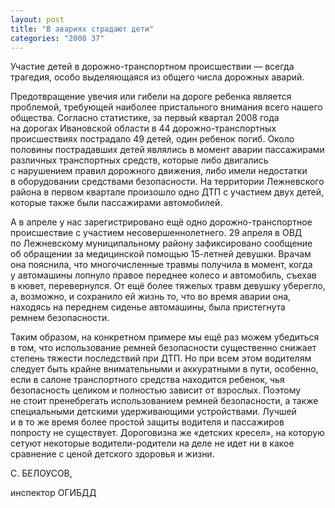 ```yaml
---
layout: post
title: "В авариях страдают дети"
categories: "2008 37"
---
```


Участие детей в дорожно-транспортном происшествии — всегда трагедия, особо выделяющаяся из общего числа дорожных аварий.

Предотвращение увечия или гибели на дороге ребенка является проблемой, требующей наиболее пристального внимания всего нашего общества. Согласно статистике, за первый квартал 2008 года на дорогах Ивановской области в 44 дорожно-транспортных происшествиях пострадало 49 детей, один ребенок погиб. Около половины пострадавших детей являлись в момент аварии пассажирами различных транспортных средств, которые либо двигались с нарушением правил дорожного движения, либо имели недостатки в оборудовании средствами безопасности. На территории Лежневского района в первом квартале произошло одно ДТП с участием двух детей, которые также были пассажирами автомобилей.

А в апреле у нас зарегистрировано ещё одно дорожно-транспортное происшествие с участием несовершеннолетнего. 29 апреля в ОВД по Лежневскому муниципальному району зафиксировано сообщение об обращении за медицинской помощью 15-летней девушки. Врачам она пояснила, что многочисленные травмы получила в момент, когда у автомашины лопнуло правое переднее колесо и автомобиль, съехав в кювет, перевернулся. От ещё более тяжелых травм девушку уберегло, а, возможно, и сохранило ей жизнь то, что во время аварии она, находясь на переднем сиденье автомашины, была пристегнута ремнем безопасности.

Таким образом, на конкретном примере мы ещё раз можем убедиться в том, что использование ремней безопасности существенно снижает степень тяжести последствий при ДТП. Но при всем этом водителям следует быть крайне внимательными и аккуратными в пути, особенно, если в салоне транспортного средства находится ребенок, чья безопасность целиком и полностью зависит от взрослых. Поэтому не стоит пренебрегать использованием ремней безопасности, а также специальными детскими удерживающими устройствами. Лучшей и в то же время более простой защиты водителя и пассажиров попросту не существует. Дороговизна же «детских кресел», на которую сетуют некоторые водители-родители на деле не идет ни в какое сравнение с ценой детского здоровья и жизни.

С. БЕЛОУСОВ,

инспектор ОГИБДД


